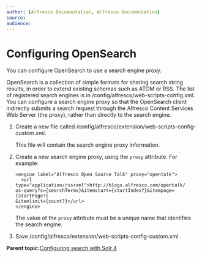 ```yaml
---
author: [Alfresco Documentation, Alfresco Documentation]
source: 
audience: 
---
```


# Configuring OpenSearch

You can configure OpenSearch to use a search engine proxy.

OpenSearch is a collection of simple formats for sharing search string results, in order to extend existing schemas such as ATOM or RSS. The list of registered search engines is in /config/alfresco/web-scripts-config.xml. You can configure a search engine proxy so that the OpenSearch client indirectly submits a search request through the Alfresco Content Services Web Server \(the proxy\), rather than directly to the search engine.

1.  Create a new file called /config/alfresco/extension/web-scripts-config-custom.xml.

    This file will contain the search engine proxy information.

2.  Create a new search engine proxy, using the `proxy` attribute. For example:

    ```
    <engine label="Alfresco Open Source Talk" proxy="opentalk">
      <url type="application/rss+xml">http://blogs.alfresco.com/opentalk/
    os-query?s={searchTerms}&itemstart={startIndex?}&itempage={startPage?}
    &itemlimit={count?}</url>
    </engine> 
    ```

    The value of the `proxy` attribute must be a unique name that identifies the search engine.

3.  Save /config/alfresco/extension/web-scripts-config-custom.xml.


**Parent topic:**[Configuring search with Solr 4](../concepts/solr-home.md)

